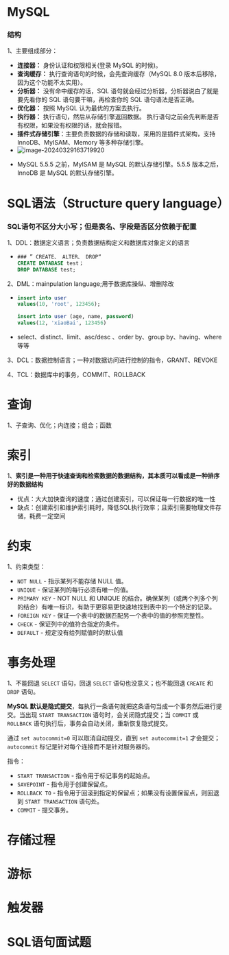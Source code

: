 # MySQL

### 结构

1、主要组成部分：

- **连接器：** 身份认证和权限相关(登录 MySQL 的时候)。
- **查询缓存：** 执行查询语句的时候，会先查询缓存（MySQL 8.0 版本后移除，因为这个功能不太实用）。
- **分析器：** 没有命中缓存的话，SQL 语句就会经过分析器，分析器说白了就是要先看你的 SQL 语句要干嘛，再检查你的 SQL 语句语法是否正确。
- **优化器：** 按照 MySQL 认为最优的方案去执行。
- **执行器：** 执行语句，然后从存储引擎返回数据。 执行语句之前会先判断是否有权限，如果没有权限的话，就会报错。
- **插件式存储引擎**：主要负责数据的存储和读取，采用的是插件式架构，支持 InnoDB、MyISAM、Memory 等多种存储引擎。
- ![image-20240329163719920](C:/Users/WSJ/Desktop/704Sync_dataStructure/dataStructure/%E7%AC%AC%E4%B8%80%E8%BD%AE%E5%85%AB%E8%82%A1%E7%AC%94%E8%AE%B0/MySQL/3.29_MySQL_%E8%AF%AD%E6%B3%95.assets/image-20240329163719920.png)

* MySQL 5.5.5 之前，MyISAM 是 MySQL 的默认存储引擎。5.5.5 版本之后，InnoDB 是 MySQL 的默认存储引擎。



# SQL语法（Structure query language）

### SQL语句不区分大小写；但是表名、字段是否区分依赖于配置

1、DDL：数据定义语言；负责数据结构定义和数据库对象定义的语言

* ```sql
  ### ” CREATE、 ALTER、 DROP“
  CREATE DATABASE test；
  DROP DATABASE test;
  
  ```

2、DML：mainpulation language;用于数据库操纵、增删除改

* ```sql
  insert into user
  values(10, 'root', 123456);
  
  insert into user (age, name, password)
  values(12, 'xiaoBai', 123456)
  ```

* select、distinct、limit、asc/desc 、order by、group by、having、where等等

3、DCL：数据控制语言；一种对数据访问进行控制的指令，GRANT、REVOKE

4、TCL：数据库中的事务，COMMIT、ROLLBACK

# 查询

1、子查询、优化；内连接；组合；函数

# 索引

1、**索引是一种用于快速查询和检索数据的数据结构，其本质可以看成是一种排序好的数据结构**

* 优点：大大加快查询的速度；通过创建索引，可以保证每一行数据的唯一性
* 缺点：创建索引和维护索引耗时，降低SQL执行效率；且索引需要物理文件存储，耗费一定空间

# 约束

1、约束类型：

- `NOT NULL` - 指示某列不能存储 NULL 值。
- `UNIQUE` - 保证某列的每行必须有唯一的值。
- `PRIMARY KEY` - NOT NULL 和 UNIQUE 的结合。确保某列（或两个列多个列的结合）有唯一标识，有助于更容易更快速地找到表中的一个特定的记录。
- `FOREIGN KEY` - 保证一个表中的数据匹配另一个表中的值的参照完整性。
- `CHECK` - 保证列中的值符合指定的条件。
- `DEFAULT` - 规定没有给列赋值时的默认值

# 事务处理

1、不能回退 `SELECT` 语句，回退 `SELECT` 语句也没意义；也不能回退 `CREATE` 和 `DROP` 语句。

**MySQL 默认是隐式提交**，每执行一条语句就把这条语句当成一个事务然后进行提交。当出现 `START TRANSACTION` 语句时，会关闭隐式提交；当 `COMMIT` 或 `ROLLBACK` 语句执行后，事务会自动关闭，重新恢复隐式提交。

通过 `set autocommit=0` 可以取消自动提交，直到 `set autocommit=1` 才会提交；`autocommit` 标记是针对每个连接而不是针对服务器的。

指令：

- `START TRANSACTION` - 指令用于标记事务的起始点。
- `SAVEPOINT` - 指令用于创建保留点。
- `ROLLBACK TO` - 指令用于回滚到指定的保留点；如果没有设置保留点，则回退到 `START TRANSACTION` 语句处。
- `COMMIT` - 提交事务。

# 存储过程



# 游标



# 触发器



# SQL语句面试题

